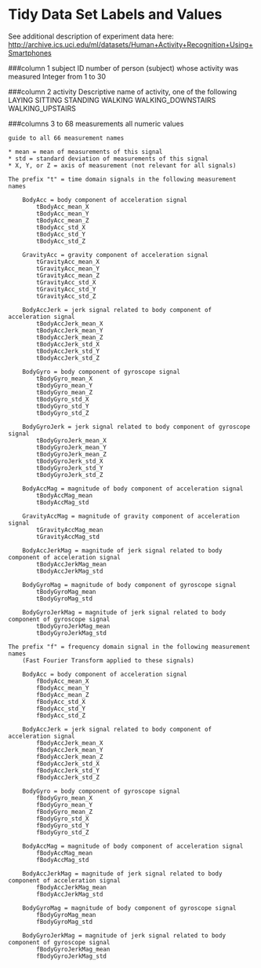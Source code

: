 Tidy Data Set Labels and Values
====

See additional description of experiment data here:
http://archive.ics.uci.edu/ml/datasets/Human+Activity+Recognition+Using+Smartphones

###column 1
    subject
        ID number of person (subject) whose activity was measured
        Integer from 1 to 30
    
###column 2
    activity
        Descriptive name of activity, one of the following
        LAYING
        SITTING
        STANDING
        WALKING
        WALKING_DOWNSTAIRS
        WALKING_UPSTAIRS

###columns 3 to 68
    measurements
        all numeric values
    
    guide to all 66 measurement names
    
    * mean = mean of measurements of this signal
    * std = standard deviation of measurements of this signal
    * X, Y, or Z = axis of measurement (not relevant for all signals)

    The prefix "t" = time domain signals in the following measurement names
    
        BodyAcc = body component of acceleration signal
            tBodyAcc_mean_X
            tBodyAcc_mean_Y
            tBodyAcc_mean_Z
            tBodyAcc_std_X
            tBodyAcc_std_Y
            tBodyAcc_std_Z

        GravityAcc = gravity component of acceleration signal
            tGravityAcc_mean_X
            tGravityAcc_mean_Y
            tGravityAcc_mean_Z
            tGravityAcc_std_X
            tGravityAcc_std_Y
            tGravityAcc_std_Z

        BodyAccJerk = jerk signal related to body component of acceleration signal
            tBodyAccJerk_mean_X
            tBodyAccJerk_mean_Y
            tBodyAccJerk_mean_Z
            tBodyAccJerk_std_X
            tBodyAccJerk_std_Y
            tBodyAccJerk_std_Z

        BodyGyro = body component of gyroscope signal
            tBodyGyro_mean_X
            tBodyGyro_mean_Y
            tBodyGyro_mean_Z
            tBodyGyro_std_X
            tBodyGyro_std_Y
            tBodyGyro_std_Z

        BodyGyroJerk = jerk signal related to body component of gyroscope signal
            tBodyGyroJerk_mean_X
            tBodyGyroJerk_mean_Y
            tBodyGyroJerk_mean_Z
            tBodyGyroJerk_std_X
            tBodyGyroJerk_std_Y
            tBodyGyroJerk_std_Z
            
        BodyAccMag = magnitude of body component of acceleration signal
            tBodyAccMag_mean
            tBodyAccMag_std
            
        GravityAccMag = magnitude of gravity component of acceleration signal
            tGravityAccMag_mean
            tGravityAccMag_std
            
        BodyAccJerkMag = magnitude of jerk signal related to body component of acceleration signal
            tBodyAccJerkMag_mean
            tBodyAccJerkMag_std
            
        BodyGyroMag = magnitude of body component of gyroscope signal
            tBodyGyroMag_mean
            tBodyGyroMag_std
            
        BodyGyroJerkMag = magnitude of jerk signal related to body component of gyroscope signal
            tBodyGyroJerkMag_mean
            tBodyGyroJerkMag_std
            
    The prefix "f" = frequency domain signal in the following measurement names
        (Fast Fourier Transform applied to these signals)

        BodyAcc = body component of acceleration signal
            fBodyAcc_mean_X
            fBodyAcc_mean_Y
            fBodyAcc_mean_Z
            fBodyAcc_std_X
            fBodyAcc_std_Y
            fBodyAcc_std_Z

        BodyAccJerk = jerk signal related to body component of acceleration signal
            fBodyAccJerk_mean_X
            fBodyAccJerk_mean_Y
            fBodyAccJerk_mean_Z
            fBodyAccJerk_std_X
            fBodyAccJerk_std_Y
            fBodyAccJerk_std_Z

        BodyGyro = body component of gyroscope signal
            fBodyGyro_mean_X
            fBodyGyro_mean_Y
            fBodyGyro_mean_Z
            fBodyGyro_std_X
            fBodyGyro_std_Y
            fBodyGyro_std_Z
        
        BodyAccMag = magnitude of body component of acceleration signal
            fBodyAccMag_mean
            fBodyAccMag_std
            
        BodyAccJerkMag = magnitude of jerk signal related to body component of acceleration signal
            fBodyAccJerkMag_mean
            fBodyAccJerkMag_std
            
        BodyGyroMag = magnitude of body component of gyroscope signal
            fBodyGyroMag_mean
            fBodyGyroMag_std
            
        BodyGyroJerkMag = magnitude of jerk signal related to body component of gyroscope signal
            fBodyGyroJerkMag_mean
            fBodyGyroJerkMag_std
